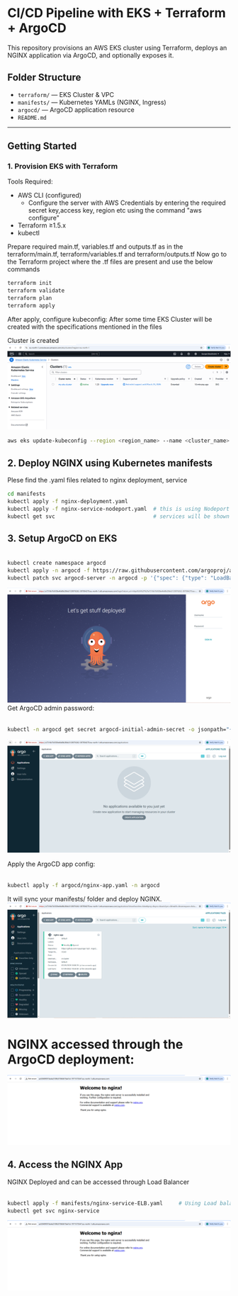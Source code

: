 
# CI/CD Pipeline with EKS + Terraform + ArgoCD

This repository provisions an AWS EKS cluster using Terraform, deploys an NGINX application via ArgoCD, and optionally exposes it.

## Folder Structure

- `terraform/` — EKS Cluster & VPC
- `manifests/` — Kubernetes YAMLs (NGINX, Ingress)
- `argocd/` — ArgoCD application resource
- `README.md`

---

##  Getting Started

### 1. Provision EKS with Terraform
Tools Required:
 - AWS CLI (configured)
   - Configure the server with AWS Credentials by entering the required secret key,access key, region etc using the command "aws configure"
 - Terraform ≥1.5.x
 - kubectl 

Prepare required main.tf, variables.tf and outputs.tf as in the terraform/main.tf, terraform/variables.tf and terraform/outputs.tf Now go to the Terraform project where the .tf files are present and use the below commands

```bash
terraform init
terraform validate
terraform plan
terraform apply
```
After apply, configure kubeconfig:
After some time EKS Cluster will be created with the specifications mentioned in the files 

Cluster is created
![Example Image](https://github.com/vijaysinga/TEST/blob/master/Images/Cluster.PNG)

```bash
aws eks update-kubeconfig --region <region_name> --name <cluster_name>
```

## 2. Deploy NGINX using Kubernetes manifests

Plese find the .yaml files related to nginx deployment, service 
```bash
cd manifests
kubectl apply -f nginx-deployment.yaml
kubectl apply -f nginx-service-nodeport.yaml  # this is using Nodeport service
kubectl get svc                               # services will be shown
```

## 3. Setup ArgoCD on EKS 
```bash

kubectl create namespace argocd
kubectl apply -n argocd -f https://raw.githubusercontent.com/argoproj/argo-cd/stable/manifests/install.yaml
kubectl patch svc argocd-server -n argocd -p '{"spec": {"type": "LoadBalancer"}}'
```
![Example Image](https://github.com/vijaysinga/TEST/blob/master/Images/ArgoCD_Deployed.PNG)
Get ArgoCD admin password:
```bash

kubectl -n argocd get secret argocd-initial-admin-secret -o jsonpath="{.data.password}" | base64 -d

```
![Example Image](https://github.com/vijaysinga/TEST/blob/master/Images/ArgoCD_Login.PNG)

Apply the ArgoCD app config:

```bash

kubectl apply -f argocd/nginx-app.yaml -n argocd
```
It will sync your manifests/ folder and deploy NGINX.
![Example Image](https://github.com/vijaysinga/TEST/blob/master/Images/Nginx-app_ArgoCD.PNG)

# NGINX accessed through the ArgoCD deployment:
![Example Image](https://github.com/vijaysinga/TEST/blob/master/Images/nginx-using-ArgoCD.PNG)


## 4. Access the NGINX App
NGINX Deployed and can be accessed through Load Balancer
```bash

kubectl apply -f manifests/nginx-service-ELB.yaml     # Using Load balancer service
kubectl get svc nginx-service                
```
![Example Image](https://github.com/vijaysinga/TEST/blob/master/Images/nginx-using-ArgoCD.PNG)

